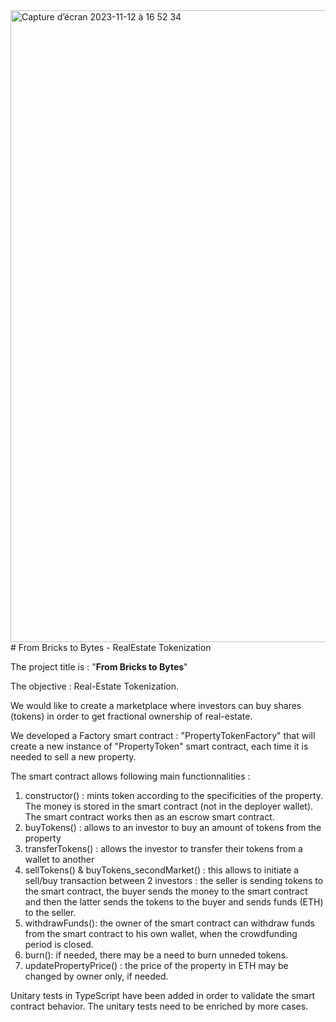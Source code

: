 <img width="1011" alt="Capture d’écran 2023-11-12 à 16 52 34" src="https://github.com/ielboulo/hacknlead_sdx_team1_PGV/assets/46560616/7e16483a-2be9-4ce5-9027-7576fdae75f4">
# From Bricks to Bytes - RealEstate Tokenization 

The project title is : "**From Bricks to Bytes**"

The objective : Real-Estate Tokenization. 

We would like to create a marketplace where investors can buy shares (tokens) in order to get fractional ownership of real-estate. 

We developed a Factory smart contract : "PropertyTokenFactory" that will create a new instance of "PropertyToken" smart contract, each time it is needed to sell a new property.

The smart contract allows following main functionnalities : 
1. constructor() : mints token according to the specificities of the property. The money is stored in the smart contract (not in the deployer wallet). The smart contract works then as an escrow smart contract.
2. buyTokens() : allows to an investor to buy an amount of tokens from the property
3. transferTokens() : allows the investor to transfer their tokens from a wallet to another
4. sellTokens() & buyTokens_secondMarket() : this allows to initiate a sell/buy transaction between 2 investors : the seller is sending tokens to the smart contract, the buyer sends the money to the smart contract and then the latter sends the tokens to the buyer and sends funds (ETH) to the seller.
5. withdrawFunds(): the owner of the smart contract can withdraw funds from the smart contract to his own wallet, when the crowdfunding period is closed.
6. burn(): if needed, there may be a need to burn unneded tokens.
7. updatePropertyPrice() : the price of the property in ETH may be changed by owner only, if needed.

Unitary tests in TypeScript have been added in order to validate the smart contract behavior.
The unitary tests need to be enriched by more cases.
